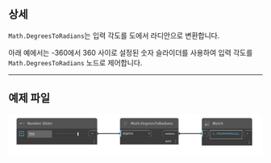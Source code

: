## 상세
`Math.DegreesToRadians`는 입력 각도를 도에서 라디안으로 변환합니다.

아래 예에서는 -360에서 360 사이로 설정된 숫자 슬라이더를 사용하여 입력 각도를 `Math.DegreesToRadians` 노드로 제어합니다.
___
## 예제 파일

![Math.DegreesToRadians](./DSCore.Math.DegreesToRadians_img.jpg)
